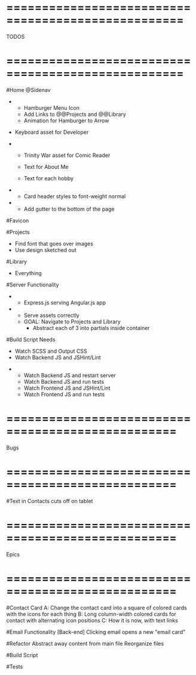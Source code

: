 ===================================================
===================================================

TODOS

===================================================
===================================================

#Home
  @Sidenav
  * - Hamburger Menu Icon
    - Add Links to @@Projects and @@Library
    - Animation for Hamburger to Arrow

  - Keyboard asset for Developer
* - Trinity War asset for Comic Reader

  - Text for About Me
  - Text for each hobby
* - Card header styles to font-weight normal
* - Add gutter to the bottom of the page

#Favicon

#Projects
  - Find font that goes over images
  - Use design sketched out

#Library
  - Everything

#Server Functionality
* - Express.js serving Angular.js app
* - Serve assets correctly
  - GOAL: Navigate to Projects and Library
    - Abstract each of 3 into partials inside container

#Build Script Needs
  - Watch SCSS and Output CSS
  - Watch Backend JS and JSHint/Lint 
* - Watch Backend JS and restart server
  - Watch Backend JS and run tests
  - Watch Frontend JS and JSHint/Lint
  - Watch Frontend JS and run tests

==================================================
==================================================

Bugs

==================================================
==================================================

#Text in Contacts cuts off on tablet

==================================================
==================================================

Epics

==================================================
==================================================

#Contact Card
A: Change the contact card into a square of colored cards with the icons for each thing
B: Long column-width colored cards for contact with alternating icon positions
C: How it is now, with text links

#Email Functionality [Back-end]
Clicking email opens a new "email card"

#Refactor
Abstract away content from main file
Reorganize files

#Build Script

#Tests

